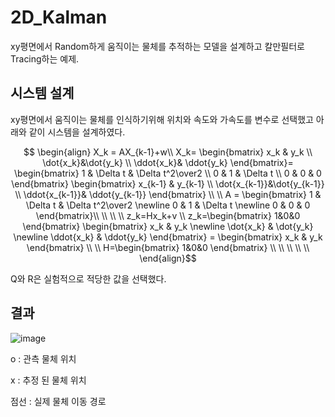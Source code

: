# 2D_Kalman
xy평면에서 Random하게 움직이는 물체를 추적하는 모델을 설계하고 칼만필터로 Tracing하는 예제.

## 시스템 설계
xy평면에서 움직이는 물체를 인식하기위해 위치와 속도와 가속도를 변수로 선택했고
아래와 같이 시스템을 설계하였다.

```math



\begin{align}
X_k = AX_{k-1}+w\\
X_k=
\begin{bmatrix}
    x_k & y_k \\ \dot{x_k}&\dot{y_k} \\ \ddot{x_k}& \ddot{y_k}
\end{bmatrix}=
\begin{bmatrix}
    1 & \Delta t & \Delta t^2\over2 \\ 0 & 1 & \Delta t \\ 0 & 0 & 0
\end{bmatrix}
\begin{bmatrix}
    x_{k-1} & y_{k-1} \\ \dot{x_{k-1}}&\dot{y_{k-1}} \\ \ddot{x_{k-1}}& \ddot{y_{k-1}}
\end{bmatrix}
\\

\\
A = 
\begin{bmatrix}
    1 & \Delta t & \Delta t^2\over2 \newline 0 & 1 & \Delta t \newline 0 & 0 & 0
\end{bmatrix}\\
\\
\\
\\
z_k=Hx_k+v \\
z_k=\begin{bmatrix}
    1&0&0
\end{bmatrix}
\begin{bmatrix}
    x_k & y_k \newline \dot{x_k} & \dot{y_k} \newline \ddot{x_k} & \ddot{y_k}
\end{bmatrix}
=
\begin{bmatrix}
    x_k & y_k
\end{bmatrix}
\\


\\
H=\begin{bmatrix}
    1&0&0
\end{bmatrix}
\\
\\
\\
\\
\\
\end{align}
```
Q와 R은 실험적으로 적당한 값을 선택했다.

## 결과

![image](https://github.com/user-attachments/assets/cac4e3f8-c90e-46c9-8bf4-4f9011e81d98)


o : 관측 물체 위치

x : 추정 된 물체 위치

점선 : 실제 물체 이동 경로


